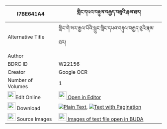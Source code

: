 |I7BE641A4|གླིང་དཔའ་བརྟུལ་བརྒྱད་བཅུའི་རྣམ་ཐར། 
| --- | --- 
|Alternative Title |གླིང་གེ་སར་རྒྱལ་པོའི་སྒྲུང་གླིང་དཔའ་བརྟུལ་བརྒྱད་ཅུའི་རྣམ་ཐར།
|Author | 
|BDRC ID | W22156
|Creator | Google OCR
|Number of Volumes| 1
|<img width="25" src="https://img.icons8.com/color/25/000000/edit-property.png">Edit Online| [<img width="25" src="https://avatars.githubusercontent.com/u/45091458?s=200&v=4"> Open in Editor](http://editor.openpecha.org/I7BE641A4)
|<img width="25" src="https://img.icons8.com/fluent/48/000000/download-2.png"/>  Download | [![](https://img.icons8.com/color/20/000000/txt.png)Plain Text](https://github.com/Openpecha/I7BE641A4/releases/download/v1/ling_patul_gye_chu_i_namtar_plain_I7BE641A4.zip), [![](https://img.icons8.com/color/20/000000/txt.png)Text with Pagination](https://github.com/Openpecha/I7BE641A4/releases/download/v1/ling_patul_gye_chu_i_namtar_pages_I7BE641A4.zip)
|<img width="25" src="https://img.icons8.com/plasticine/100/000000/pictures-folder.png"/>  Source Images | [<img width="25" src="https://library.bdrc.io/icons/BUDA-small.svg"> Images of text file open in BUDA](https://library.bdrc.io/show/bdr:W22156)